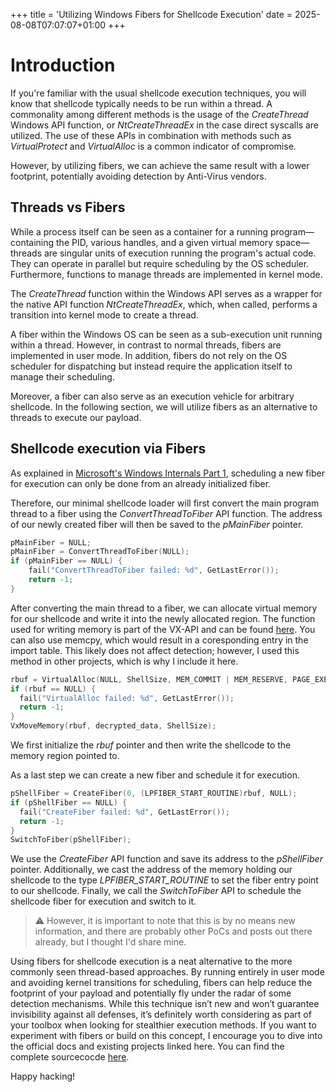 +++
title = 'Utilizing Windows Fibers for Shellcode Execution'
date = 2025-08-08T07:07:07+01:00
+++
# Introduction

If you're familiar with the usual shellcode execution techniques, you will know that shellcode typically needs to be run within a thread. A commonality among different methods is the usage of the *CreateThread* Windows API function, or *NtCreateThreadEx* in the case direct syscalls are utilized. The use of these APIs in combination with methods such as *VirtualProtect* and *VirtualAlloc* is a common indicator of compromise.

However, by utilizing fibers, we can achieve the same result with a lower footprint, potentially avoiding detection by Anti-Virus vendors.

## Threads vs Fibers

While a process itself can be seen as a container for a running program—containing the PID, various handles, and a given virtual memory space—threads are singular units of execution running the program's actual code. They can operate in parallel but require scheduling by the OS scheduler. Furthermore, functions to manage threads are implemented in kernel mode.

The *CreateThread* function within the Windows API serves as a wrapper for the native API function *NtCreateThreadEx*, which, when called, performs a transition into kernel mode to create a thread.

A fiber within the Windows OS can be seen as a sub-execution unit running within a thread. However, in contrast to normal threads, fibers are implemented in user mode. In addition, fibers do not rely on the OS scheduler for dispatching but instead require the application itself to manage their scheduling.

Moreover, a fiber can also serve as an execution vehicle for arbitrary shellcode. In the following section, we will utilize fibers as an alternative to threads to execute our payload.

## Shellcode execution via Fibers

As explained in [Microsoft's Windows Internals Part 1](https://empyreal96.github.io/nt-info-depot/Windows-Internals-PDFs/Windows%20System%20Internals%207e%20Part%201.pdf), scheduling a new fiber for execution can only be done from an already initialized fiber.

Therefore, our minimal shellcode loader will first convert the main program thread to a fiber using the *ConvertThreadToFiber* API function. The address of our newly created fiber will then be saved to the *pMainFiber* pointer.

```c
pMainFiber = NULL;
pMainFiber = ConvertThreadToFiber(NULL);
if (pMainFiber == NULL) {
    fail("ConvertThreadToFiber failed: %d", GetLastError());
    return -1;
}
```
After converting the main thread to a fiber, we can allocate virtual memory for our shellcode and write it into the newly allocated region.
The function used for writing memory is part of the VX-API and can be found [here](https://github.com/am0nsec/HellsGate/blob/master/HellsGate/main.c). You can also use memcpy, which would result in a coresponding entry in the import table.
This likely does not affect detection; however, I used this method in other projects, which is why I include it here.
```c
rbuf = VirtualAlloc(NULL, ShellSize, MEM_COMMIT | MEM_RESERVE, PAGE_EXECUTE_READWRITE);
if (rbuf == NULL) { 
  fail("VirtualAlloc failed: %d", GetLastError());
  return -1;
}
VxMoveMemory(rbuf, decrypted_data, ShellSize);
```
We first initialize the *rbuf* pointer and then write the shellcode to the memory region pointed to. 

As a last step we can create a new fiber and schedule it for execution.
```c
pShellFiber = CreateFiber(0, (LPFIBER_START_ROUTINE)rbuf, NULL);
if (pShellFiber == NULL) {
  fail("CreateFiber failed: %d", GetLastError());
  return -1;
}
SwitchToFiber(pShellFiber);
```
We use the *CreateFiber* API function and save its address to the *pShellFiber* pointer. Additionally, we cast the address of the memory holding our shellcode to the type *LPFIBER_START_ROUTINE* to set the fiber entry point to our shellcode. Finally, we call the *SwitchToFiber* API to schedule the shellcode fiber for execution and switch to it.

>⚠️ However, it is important to note that this is by no means new information, and there are probably other PoCs and posts out there already, but I thought I'd share mine.

Using fibers for shellcode execution is a neat alternative to the more commonly seen thread-based approaches. By running entirely in user mode and avoiding kernel transitions for scheduling, fibers can help reduce the footprint of your payload and potentially fly under the radar of some detection mechanisms. While this technique isn’t new and won’t guarantee invisibility against all defenses, it’s definitely worth considering as part of your toolbox when looking for stealthier execution methods. If you want to experiment with fibers or build on this concept, I encourage you to dive into the official docs and existing projects linked here. You can find the complete sourcecocde [here](https://github.com/0xjrx/silk). 

Happy hacking!
